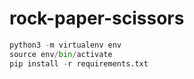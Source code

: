 # rock-paper-scissors

```python
python3 -m virtualenv env
source env/bin/activate
pip install -r requirements.txt
```
